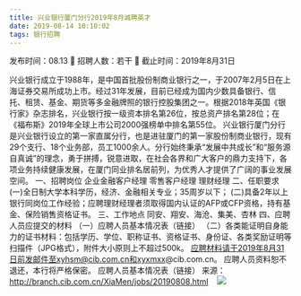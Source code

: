 ```yaml
---
title: 兴业银行厦门分行2019年8月诚聘英才
date: 2019-08-14 10:10:02
tags: 银行招聘
---
```

发布时间：08.13   🌟   招聘人数：若干   🌈   截止时间：2019年8月31日
<!-- more -->
兴业银行成立于1988年，是中国首批股份制商业银行之一，于2007年2月5日在上海证券交易所成功上市。经过31年发展，目前已经成为国内少数具备银行、信托、租赁、基金、期货等多金融牌照的银行控股集团之一。根据2018年英国《银行家》杂志排名，兴业银行按一级资本排名第26位，按总资产排名第28位；在《福布斯》2019年全球上市公司2000强榜单中排名第55位。
兴业银行厦门分行是兴业银行设立的第一家直属分行，也是进驻厦门的第一家股份制商业银行，现有29个支行、18个业务部，员工1000余人。分行始终秉承“发展中共成长”和“服务源自真诚”的理念，勇于拼搏，锐意进取，在社会各界和广大客户的鼎力支持下，各项业务持续健康发展，在厦门同业排名居前列，为优秀人才提供了广阔的事业发展空间。
一、招聘岗位
企业金融客户经理
零售客户经理
理财经理
二、任职要求
(一)全日制大学本科学历，经济、金融相关专业；35周岁以下；
(二)具备2年以上银行同岗位工作经验；应聘理财经理者须取得国内认证的AFP或CFP资格，持有基金、保险销售资格证书。
三、工作地点
同安、翔安、海沧、集美、杏林
四、应聘人员应提交的材料
（一）应聘人员基本情况表（链接）
（二）各类能证明自身能力的证书材料：包括学历、学位、职称证书、资格证书、身份证、各类奖励证明等扫描件（JPG格式），附件大小原则上不超过500k。
应聘材料请于2019年8月31日前发邮件至xyhsm@cib.com.cn和xyxmxx@cib.com.cn。
应聘人员资料恕不退还，本行将严格保密。
应聘人员基本情况表（链接）
来源：
http://branch.cib.com.cn/XiaMen/jobs/20190808.html
 
 ![](https://cdn.weiweiblog.cn/20181015134814.png)